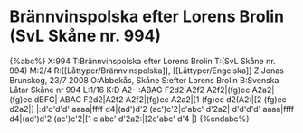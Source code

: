# Brännvinspolska efter Lorens Brolin  (SvL Skåne nr. 994)

{%abc%}
X:994
T:Brännvinspolska efter Lorens Brolin 
T:(SvL Skåne nr. 994)
M:2/4
R:[[Låttyper/Brännvinspolska]], [[Låttyper/Engelska]] 
Z:Jonas Brunskog, 23/7 2008
O:Abbekås, Skåne
S:efter Lorens Brolin
B:Svenska Låtar Skåne nr 994
L:1/16
K:D
A2-|:ABAG F2d2|A2f2 A2f2|(fg)ec A2a2|(fg)ec dBFG|
ABAG F2d2|A2f2 A2f2|(fg)ec A2a2|[1 (fg)ec d2(A2:|[2 (fg)ec d2a2|]
|:d'd'd'd' aaaa|ffff d4|(ad')d'2 (ac')c'2|c'abc' d'2a2|
d'd'd'd' aaaa|ffff d4|(ad')d'2 (ac')c'2|[1 c'abc' d'2a2:|[2c'abc' d'4 |]
{%endabc%}

